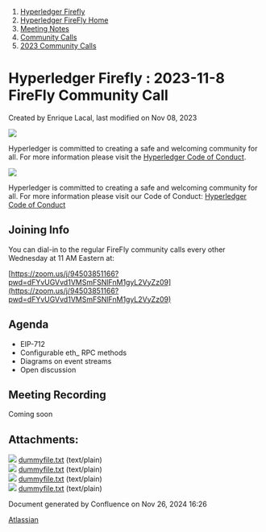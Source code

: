 1. [Hyperledger Firefly](index.html)
2. [Hyperledger FireFly Home](Hyperledger-FireFly-Home_20152345.html)
3. [Meeting Notes](Meeting-Notes_20156412.html)
4. [Community Calls](Community-Calls_20154671.html)
5. [2023 Community Calls](2023-Community-Calls_20156654.html)

# Hyperledger Firefly : 2023-11-8 FireFly Community Call

Created by Enrique Lacal, last modified on Nov 08, 2023

![](https://wiki.hyperledger.org/download/attachments/2392771/welcome.png?version=2&modificationDate=1572450107000&api=v2)

Hyperledger is committed to creating a safe and welcoming community for all. For more information please visit the [Hyperledger Code of Conduct](https://lf-hyperledger.atlassian.net/wiki/spaces/HYP/pages/19595281/Hyperledger+Code+of+Conduct).

![](https://wiki.hyperledger.org/download/attachments/29034696/Antitrustnotice.png?version=1&modificationDate=1581695654000&api=v2)

Hyperledger is committed to creating a safe and welcoming community for all. For more information please visit our Code of Conduct: [Hyperledger Code of Conduct](https://lf-hyperledger.atlassian.net/wiki/spaces/HYP/pages/19595281/Hyperledger+Code+of+Conduct)

## Joining Info

You can dial-in to the regular FireFly community calls every other Wednesday at 11 AM Eastern at:

[https://zoom.us/j/94503851166?pwd=dFYvUGVvd1VMSmFSNlFnM1gyL2VyZz09](https://zoom.us/j/94503851166?pwd=dFYvUGVvd1VMSmFSNlFnM1gyL2VyZz09)

## Agenda

- EIP-712
- Configurable eth_ RPC methods
- Diagrams on event streams
- Open discussion

## Meeting Recording

Coming soon

## Attachments:

![](images/icons/bullet_blue.gif) [dummyfile.txt](attachments/20155091/20156715.txt) (text/plain)  
![](images/icons/bullet_blue.gif) [dummyfile.txt](attachments/20155091/20156716.txt) (text/plain)  
![](images/icons/bullet_blue.gif) [dummyfile.txt](attachments/20155091/20156717.txt) (text/plain)  
![](images/icons/bullet_blue.gif) [dummyfile.txt](attachments/20155091/20156714.txt) (text/plain)

Document generated by Confluence on Nov 26, 2024 16:26

[Atlassian](http://www.atlassian.com/)
